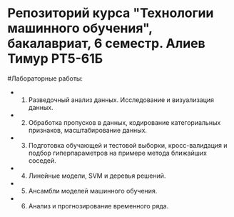 # Репозиторий курса "Технологии машинного обучения", бакалавриат, 6 семестр. Алиев Тимур РТ5-61Б

#Лабораторные работы:

- 1) Разведочный анализ данных. Исследование и визуализация данных.
- 2) Обработка пропусков в данных, кодирование категориальных признаков, масштабирование данных.
- 3) Подготовка обучающей и тестовой выборки, кросс-валидация и подбор гиперпараметров на примере метода ближайших соседей.
- 4) Линейные модели, SVM и деревья решений.
- 5) Ансамбли моделей машинного обучения.
- 6) Анализ и прогнозирование временного ряда.
